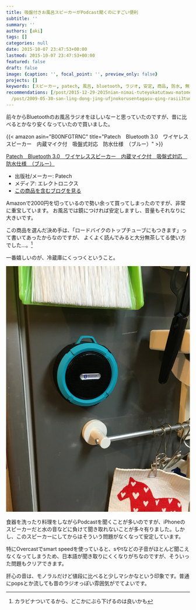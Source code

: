 ```yaml
---
title: 吸盤付きお風呂スピーカーがPodcast聞くのにすごい便利
subtitle: ''
summary: ''
authors: [aki]
tags: []
categories: null
date: 2015-10-07 23:47:53+00:00
lastmod: 2015-10-07 23:47:53+00:00
featured: false
draft: false
image: {caption: '', focal_point: '', preview_only: false}
projects: []
keywords: [スピーカー, patech, 風呂, bluetooth, ラジオ, 安定, 商品, 防水, 無茶, 決め手]
recommendations: [/post/2015-12-29-2015nian-nimai-tuteyokatutawu-matome/, /post/2016-12-30-2016nian-mai-tuteyokatutamono-10xuan/,
  /post/2009-05-30-san-ling-dong-jing-ufjnokorusentagasu-qing-rasii3tunoli-you/]
---
```

前々からBluetoothのお風呂ラジオをほしいなーと思っていたのですが、昔に比べるとかなり安くなっていたので買いました。

{{< amazon asin="B00NFGTRNC" title="Patech　Bluetooth 3.0　ワイヤレススピーカー　内蔵マイク付　吸盤式対応　防水仕様　（ブルー）" >}}

[Patech　Bluetooth 3.0　ワイヤレススピーカー　内蔵マイク付　吸盤式対応　防水仕様　（ブルー）](http://www.amazon.co.jp/exec/obidos/ASIN/B00NFGTRNC/chezou-22/)

- 出版社/メーカー: Patech
- メディア: エレクトロニクス
- [この商品を含むブログを見る](http://d.hatena.ne.jp/asin/B00NFGTRNC/chezou-22)

Amazonで2000円を切っているので勢い余って買ってしまったのですが、非常に重宝しています。 お風呂では鏡につければ安定しますし、音量もそれなりに大きいです。

この商品を選んだ決め手は、「ロードバイクのトップチューブにもつきます」って書いてあったからなのですが、 よくよく読んでみると大分無茶してる使い方でした...。[^1]

一番嬉しいのが、冷蔵庫にくっつくということ。

![](20151003172542.jpg)

食器を洗ったり料理をしながらPodcastを聞くことが多いのですが、iPhoneのスピーカーだと水の音などに負けて聞き取れないことが多々有りました。しかし、このスピーカーにしてからはそういう問題がなくなって安定しています。

特にOvercastでsmart speedを使っていると、sやtなどの子音がほとんど聞こえなくなってしまうため、日本語が聞き取りにくくなりがちなのですが、そういった問題もクリアできます。

肝心の音は、モノラルだけど値段に比べると少しマシかなという印象です。普通にpopsとか流しても昔のラジオっぽい雰囲気がでてよいです。

[^1]: カラビナついてるから、どこかにぶら下げるのは良いかも
